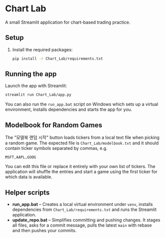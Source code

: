 # Chart Lab

A small Streamlit application for chart-based trading practice.

## Setup
1. Install the required packages:
   ```bash
   pip install -r Chart_Lab/requirements.txt
   ```

## Running the app
Launch the app with Streamlit:
```bash
streamlit run Chart_Lab/app.py
```
You can also run the `run_app.bat` script on Windows which sets up a virtual
environment, installs dependencies and starts the app for you.

## Modelbook for Random Games
The "모델북 랜덤 시작" button loads tickers from a local text file when picking a
random game. The expected file is `Chart_Lab/modelbook.txt` and it should
contain ticker symbols separated by commas, e.g.

```text
MSFT,AAPL,GOOG
```

You can edit this file or replace it entirely with your own list of tickers. The
application will shuffle the entries and start a game using the first ticker for
which data is available.

## Helper scripts
- **run_app.bat** – Creates a local virtual environment under `venv`, installs
  dependencies from `Chart_Lab/requirements.txt` and runs the Streamlit
  application.
- **update_repo.bat** – Simplifies committing and pushing changes. It stages all
  files, asks for a commit message, pulls the latest `main` with rebase and then
  pushes your commits.
